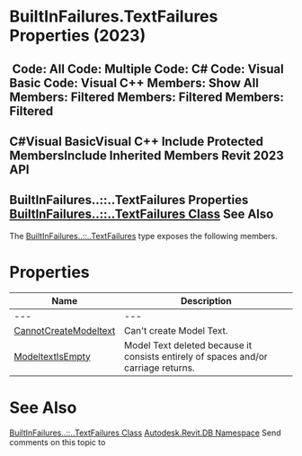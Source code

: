 # BuiltInFailures.TextFailures Properties (2023)

﻿
 Code: All Code: Multiple Code: C# Code: Visual Basic Code: Visual C++  Members: Show All Members: Filtered Members: Filtered Members: Filtered   
---  
C#Visual BasicVisual C++
Include Protected MembersInclude Inherited Members
Revit 2023 API  
---  
BuiltInFailures..::..TextFailures Properties  
[BuiltInFailures..::..TextFailures Class](184dc92b-abee-03c2-0034-34b7014b9d29.md "BuiltInFailures.TextFailures Class") See Also  
---  
The [BuiltInFailures..::..TextFailures](184dc92b-abee-03c2-0034-34b7014b9d29.md "BuiltInFailures.TextFailures Class") type exposes the following members.
# Properties
| Name | Description |
| --- | --- |
| --- | --- | --- |
| [CannotCreateModeltext](8f8d33fb-85a6-7290-4007-12f3207536e1.md "CannotCreateModeltext Property") | Can't create Model Text. |
| [ModeltextIsEmpty](8c14448b-433a-c29b-42e3-9f2bb7704b70.md "ModeltextIsEmpty Property") | Model Text deleted because it consists entirely of spaces and/or carriage returns. |

# See Also
[BuiltInFailures..::..TextFailures Class](184dc92b-abee-03c2-0034-34b7014b9d29.md "BuiltInFailures.TextFailures Class")
[Autodesk.Revit.DB Namespace](87546ba7-461b-c646-cbb1-2cb8f5bff8b2.md "Autodesk.Revit.DB Namespace")
Send comments on this topic to 